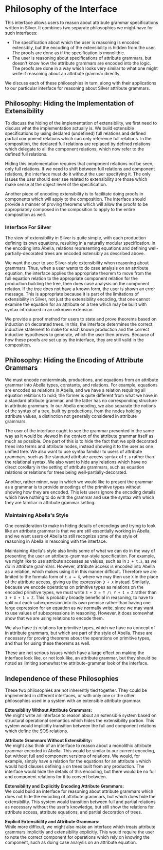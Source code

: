 
# Philosophy of the Interface
This interface allows users to reason about attribute grammar
specifications written in Silver.  It combines two separate
philosophies we might have for such interfaces:
- The specification about which the user is reasoning is encoded
  extensibly, but the encoding of the extensibility is hidden from the
  user.  The proofs are done as if the specification is monolithic.
- The user is reasoning about specifications of attribute grammars,
  but doesn't know how the attribute grammars are encoded into the
  logic.  The proofs are done in a way which looks very similar to
  what one might write if reasoning about an attribute grammar
  directly.
  
We discuss each of these philosophies in turn, along with their
applications to our particular interface for reasoning about Silver
attribute grammars.




## Philosophy:  Hiding the Implementation of Extensibility
To discuss the hiding of the implementation of extensibility, we first
need to discuss what the implementation actually is.  We build
extensible specifications by using declared (undefined) full relations
and defined partial component relations which can only reference full
relations.  In the composition, the declared full relations are
replaced by defined relations which delegate to all the component
relations, which now refer to the defined full relations.

Hiding this implementation requires that component relations not be
seen, only full relations.  If we need to shift between full relations
and component relations, the interface must do it without the user
specifying it.  The only issues the user should ever see related to
extensibility are those which make sense at the object level of the
specification.

Another piece of encoding extensibility is to facilitate doing proofs
in components which will apply to the composition.  The interface
should provide a manner of proving theorems which will allow the
proofs to be appropriately composed in the composition to apply to the
entire composition as well.


### Interface For Silver
The view of extensibility in Silver is quite simple, with each
production defining its own equations, resulting in a naturally
modular specification.  In the encoding into Abella, relations
representing equations and defining well-partially-decorated trees are
encoded extensibly as described above.

We want the user to see Silver-style extensibility when reasoning
about grammars.  Thus, when a user wants to do case analysis on an
attribute equation, the interface applies the appropriate theorem to
move from the full equation relation to the appropriate component
relation for the production building the tree, then does case analysis
on the component relation.  If the tree does not have a known form,
the user is shown an error message.  This is appropriate because it is
part of the limitations of extensibility in Silver, not just the
extensibility encoding, that one cannot examine the equation for an
attribute on a tree which may be built with syntax introduced in an
unknown extension.

We provide a proof method for users to state and prove theorems based
on induction on decorated trees.  In this, the interface determines
the correct inductive statement to make for each known production and
the correct inductive hypotheses to generate, which the user then
proves.  Because of how these proofs are set up by the interface, they
are still valid in the composition.




## Philosophy:  Hiding the Encoding of Attribute Grammars
We must encode nonterminals, productions, and equations from an
attribute grammar into Abella types, constants, and relations.  For
example, equations are encoded as relations in Abella, and we have a
relation requiring all equation relations to hold; the former is quite
different from what we have in a standard attribute grammar, and the
latter has no corresponding structure in attribute grammars.  In our
Abella encoding, we also separate the notions of the syntax of a tree,
built by productions, from the nodes holding attribute values, a
distinction not generally considered in attribute grammars.

The user of the interface ought to see the grammar presented in the
same way as it would be viewed in the context of the attribute grammar
itself as much as possible.  One part of this is to hide the fact that
we split decorated trees into terms and attribute nodes, instead
showing it to the user as one unified tree.  We also want to use
syntax familiar to users of attribute grammars, such as the standard
attribute access syntax of `t.a` rather than the relational syntax.
We also want to hide any relations which have no direct corollary in
the setting of attribute grammars, such as equation relations or
relations for trees being well-partially-decorated.

Another, rather minor, way in which we would like to present the
grammar as a grammar is to provide encodings of the primitive types
without showing how they are encoded.  This lets users ignore the
encoding details which have nothing to do with the grammar and use the
syntax with which they are familiar in attribute grammar setting.


### Maintaining Abella's Style
One consideration to make in hiding details of encodings and trying to
look like an attribute grammar is that we are still essentially
working in Abella, and we want users of Abella to still recognize some
of the style of reasoning in Abella in reasoning with the interface.

Maintaining Abella's style also limits some of what we can do in the
way of presenting the user an attribute-grammar-style specification.
For example, we might like to use attribute accesses as values, such
as in `3 + t.a`, as we do in attribute grammars.  However, attribute
access is encoded into Abella as a relation, which makes using it in
this manner difficult.  Therefore we are limited to the formula form
of `t.a = X`, where we may then use `X` in the place of the attribute
access, giving us the expression `3 + X` instead.  Similarly, because
we encode operations on primitive types as relations on the encoded
primitive types, we must write `3 + X = Y /\ Y + 1 = Z` rather than
`3 + X + 1 = Z`.  This is probably broadly beneficial in reasoning, to
have to split out each subexpression into its own premise rather than
having one large expression for an equation as we normally write,
since we may want to use values of subexpressions in reasoning.
However, it does somewhat show that we are using relations to encode
them.

We also have `is` relations for primitive types, which we have no
concept of in attribute grammars, but which are part of the style of
Abella.  These are necessary for proving theorems about the operations
on primitive types, and thus for using these theorems as well.

These are not serious issues which have a large effect on making the
interface look like, or not look like, an attribute grammar, but they
should be noted as limiting somewhat the attribute-grammar look of the
interface.




## Independence of these Philosophies
These two philosophies are not inherently tied together.  They could
be implemented in different interfaces, or with only one or the other
philosophies used in a system with an extensible attribute grammar.

**Extensibility Without Attribute Grammars:**  
We might write an interface to reason about an extensible system based
on structural operational semantics which hides the extensibility
portion.  This system would implicitly transition between the full and
component relations which define the SOS relations.

**Attribute Grammars Without Extensibility:**  
We might also think of an interface to reason about a monolithic
attribute grammar encoded in Abella.  This would be similar to our
current encoding, but without full and component versions of
relations.  We would, for example, simply have a relation for the
equations for an attribute `a` which would hold clauses defining `a`
on trees built from any production.  The interface would hide the
details of this encoding, but there would be no full and component
relations for it to convert between.

**Extensibility and Explicitly Encoding Attribute Grammars:**  
We could build an interface for reasoning about attribute grammars
which does not hide the encoding of attribute grammars, but which does
hide the extensibility.  This system would transition between full and
partial relations as necessary without the user's knowledge, but still
show the relations for attribute access, attribute equations, and
partial decoration of trees.

**Explicit Extensibility and Attribute Grammars:**  
While more difficult, we might also make an interface which treats
attribute grammars implicitly and extensibility explicitly.  This
would require the user to note the correct component for operations
which rely on knowing the component, such as doing case analysis on an
attribute equation.

